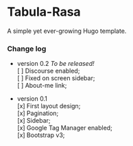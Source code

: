 # Tabula-Rasa

A simple yet ever-growing Hugo template.

### Change log
- version 0.2 *To be released!*   
  [ ] Discourse enabled;  
  [ ] Fixed on screen sidebar;  
  [ ] About-me link;  
  
- version 0.1  
  [x] First layout design;  
  [x] Pagination;  
  [x] Sidebar;  
  [x] Google Tag Manager enabled;  
  [x] Bootstrap v3;  